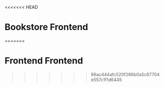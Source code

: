 <<<<<<< HEAD
# Bookstore Frontend
=======
# Frontend Frontend
>>>>>>> 86ac444afc520f266b0a5c87704e557c1f1d6445


